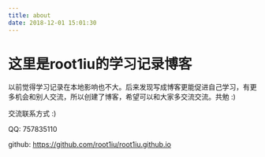 ```yaml
---
title: about
date: 2018-12-01 15:01:30
---
```


#  这里是root1iu的学习记录博客 

以前觉得学习记录在本地影响也不大。后来发现写成博客更能促进自己学习，有更多机会和别人交流，所以创建了博客，希望可以和大家多交流交流。共勉 :)

交流联系方式 :)

QQ: 757835110

github: https://github.com/root1iu/root1iu.github.io

